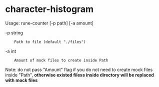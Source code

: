 # character-histogram
Usage: rune-counter [-p path] [-a amount]

  -p string

        Path to file (default "./files")
        
  -a int

        Amount of mock files to create inside Path

Note: do not pass "Amount" flag if you do not need to create mock files inside "Path", <b>otherwise existed filess inside directory will be replaced with mock files</b>